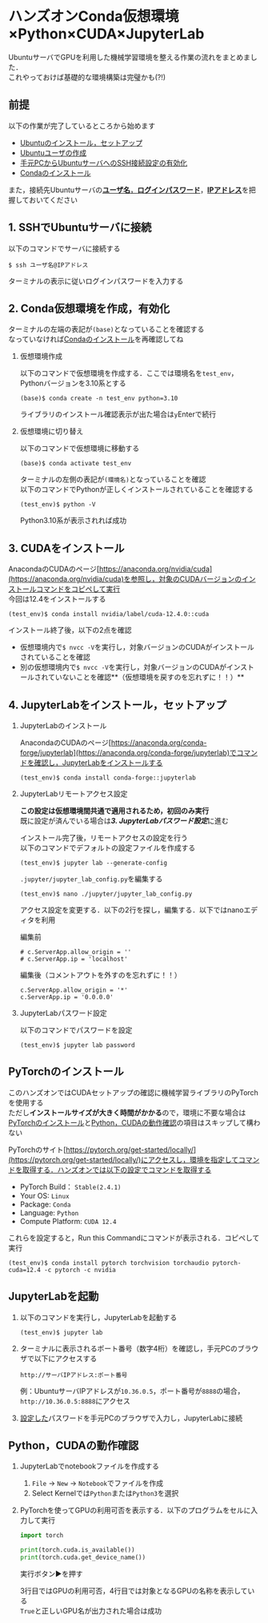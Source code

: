 # ハンズオンConda仮想環境×Python×CUDA×JupyterLab

UbuntuサーバでGPUを利用した機械学習環境を整える作業の流れをまとめました．<br>これやっておけば基礎的な環境構築は完璧かも(?!)

## 前提

以下の作業が完了しているところから始めます
- [Ubuntuのインストール，セットアップ](ubuntu_install.md)
- [Ubuntuユーザの作成](ubuntu_adduser.md)
- [手元PCからUbuntuサーバへのSSH接続設定の有効化](ssh_activate.md)
- [Condaのインストール](conda_install.md)

また，接続先Ubuntuサーバの[**ユーザ名**，**ログインパスワード**](ubuntu_adduser.md)，[**IPアドレス**](check_ipaddress.md)を把握しておいてください

## 1. SSHでUbuntuサーバに接続
以下のコマンドでサーバに接続する
```shell
$ ssh ユーザ名@IPアドレス
```
ターミナルの表示に従いログインパスワードを入力する

## 2. Conda仮想環境を作成，有効化
ターミナルの左端の表記が```(base)```となっていることを確認する<br>
なっていなければ[Condaのインストール](conda_install.md)を再確認してね

1. 仮想環境作成

    以下のコマンドで仮想環境を作成する．ここでは環境名を```test_env```，Pythonバージョンを3.10系とする
    ```shell
    (base)$ conda create -n test_env python=3.10
    ```
    ライブラリのインストール確認表示が出た場合は```y```Enterで続行

2. 仮想環境に切り替え

    以下のコマンドで仮想環境に移動する
    ```shell
    (base)$ conda activate test_env
    ```
    ターミナルの左側の表記が```(環境名)```となっていることを確認<br>
    以下のコマンドでPythonが正しくインストールされていることを確認する
    ```shell
    (test_env)$ python -V
    ```
    Python3.10系が表示されれば成功


## 3. CUDAをインストール
AnacondaのCUDAのページ[https://anaconda.org/nvidia/cuda](https://anaconda.org/nvidia/cuda)を参照し，対象のCUDAバージョンのインストールコマンドをコピペして実行<br>今回は12.4をインストールする
```shell
(test_env)$ conda install nvidia/label/cuda-12.4.0::cuda
```
インストール終了後，以下の2点を確認
- 仮想環境内で```$ nvcc -V```を実行し，対象バージョンのCUDAがインストールされていることを確認
- 別の仮想環境内で```$ nvcc -V```を実行し，対象バージョンのCUDAがインストールされていないことを確認**（仮想環境を戻すのを忘れずに！！）**

## 4. JupyterLabをインストール，セットアップ

1. JupyterLabのインストール

    AnacondaのCUDAのページ[https://anaconda.org/conda-forge/jupyterlab](https://anaconda.org/conda-forge/jupyterlab)でコマンドを確認し，JupyterLabをインストールする
    ```shell
    (test_env)$ conda install conda-forge::jupyterlab
    ```

2. JupyterLabリモートアクセス設定

    **この設定は仮想環境間共通で適用されるため，初回のみ実行**<br>
    既に設定が済んでいる場合は***3. JupyterLabパスワード設定***に進む

    インストール完了後，リモートアクセスの設定を行う<br>
    以下のコマンドでデフォルトの設定ファイルを作成する
    ```shell
    (test_env)$ jupyter lab --generate-config
    ```
    ```.jupyter/jupyter_lab_config.py```を編集する<br>
    ```shell
    (test_env)$ nano ./jupyter/jupyter_lab_config.py
    ```

    アクセス設定を変更する．以下の2行を探し，編集する．以下ではnanoエディタを利用

    編集前
    ```shell
    # c.ServerApp.allow_origin = ''
    # c.ServerApp.ip = 'localhost'
    ```

    編集後（コメントアウトを外すのを忘れずに！！）
    ```shell
    c.ServerApp.allow_origin = '*'
    c.ServerApp.ip = '0.0.0.0'
    ```

3. JupyterLabパスワード設定

    以下のコマンドでパスワードを設定
    ```shell
    (test_env)$ jupyter lab password
    ```

## PyTorchのインストール
このハンズオンではCUDAセットアップの確認に機械学習ライブラリのPyTorchを使用する<br>
ただし**インストールサイズが大きく時間がかかる**ので，環境に不要な場合は[PyTorchのインストール](#PyTorchのインストール)と[Python，CUDAの動作確認](#Python，CUDAの動作確認)の項目はスキップして構わない

PyTorchのサイト[https://pytorch.org/get-started/locally/](https://pytorch.org/get-started/locally/)にアクセスし，環境を指定してコマンドを取得する．ハンズオンでは以下の設定でコマンドを取得する
- PyTorch Build： ```Stable(2.4.1)```
- Your OS: ```Linux```
- Package: ```Conda```
- Language: ```Python```
- Compute Platform: ```CUDA 12.4```

これらを設定すると，Run this Commandにコマンドが表示される．コピペして実行
```shell
(test_env)$ conda install pytorch torchvision torchaudio pytorch-cuda=12.4 -c pytorch -c nvidia
```

## JupyterLabを起動

1. 以下のコマンドを実行し，JupyterLabを起動する
    ```shell
    (test_env)$ jupyter lab
    ```

2. ターミナルに表示されるポート番号（数字4桁）を確認し，手元PCのブラウザで以下にアクセスする
    ```url
    http://サーバIPアドレス:ポート番号
    ```
    例：UbuntuサーバIPアドレスが```10.36.0.5```，ポート番号が```8888```の場合，```http://10.36.0.5:8888```にアクセス

3. [設定した](#JupyterLabパスワード設定)パスワードを手元PCのブラウザで入力し，JupyterLabに接続

## Python，CUDAの動作確認
1. JupyterLabでnotebookファイルを作成する
    1. ```File``` → ```New``` → ```Notebook```でファイルを作成
    2. Select Kernelでは```Python```または```Python3```を選択

2. PyTorchを使ってGPUの利用可否を表示する．以下のプログラムをセルに入力して実行
    ```python
    import torch

    print(torch.cuda.is_available())
    print(torch.cuda.get_device_name())
    ```
    実行ボタン▶️を押す

    3行目ではGPUの利用可否，4行目では対象となるGPUの名称を表示している<br>
    ```True```と正しいGPU名が出力された場合は成功